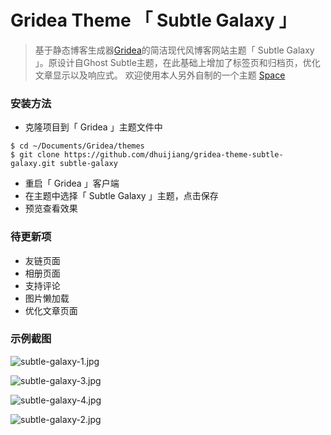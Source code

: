# Gridea Theme 「 Subtle Galaxy 」

> 基于静态博客生成器[Gridea](https://gridea.dev/)的简洁现代风博客网站主题「 Subtle Galaxy 」。原设计自Ghost Subtle主题，在此基础上增加了标签页和归档页，优化文章显示以及响应式。
> 欢迎使用本人另外自制的一个主题 [Space](https://github.com/GalaxySuze/gridea-theme-space) 

### 安装方法
- 克隆项目到「 Gridea 」主题文件中
```shell
$ cd ~/Documents/Gridea/themes
$ git clone https://github.com/dhuijiang/gridea-theme-subtle-galaxy.git subtle-galaxy
```
- 重启「 Gridea 」客户端
- 在主题中选择「 Subtle Galaxy 」主题，点击保存
- 预览查看效果

### 待更新项
- 友链页面
- 相册页面
- 支持评论
- 图片懒加载
- 优化文章页面

### 示例截图

![subtle-galaxy-1.jpg](https://i.loli.net/2019/11/11/SZz13WIsqXpEt2R.jpg)

![subtle-galaxy-3.jpg](https://i.loli.net/2019/11/11/6hmBPADbYWe1i7a.jpg)

![subtle-galaxy-4.jpg](https://i.loli.net/2019/11/11/oK8FEkSNI2binPr.jpg)

![subtle-galaxy-2.jpg](https://i.loli.net/2019/11/11/5R1k3gSl2jnpD6f.jpg)
